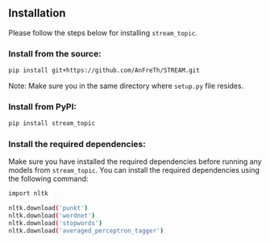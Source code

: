 ## Installation

Please follow the steps below for installing `stream_topic`.

### Install from the source:

```bash
pip install git+https://github.com/AnFreTh/STREAM.git
```

Note: Make sure you in the same directory where `setup.py` file resides.


### Install from PyPI:

```bash
pip install stream_topic
``` 

### Install the required dependencies:

Make sure you have installed the required dependencies before running any models from `stream_topic`. You can install the required dependencies using the following command:

```bash
import nltk

nltk.download('punkt')
nltk.download('wordnet')
nltk.download('stopwords')
nltk.download('averaged_perceptron_tagger')
```